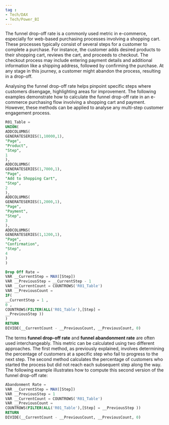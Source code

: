 ```yaml
---
tag : 
- Tech/DAX
- Tech/Power_BI
---
```


The funnel drop-off rate is a commonly used metric in e-commerce, especially for web-based purchasing processes involving a shopping cart. These processes typically consist of several steps for a customer to complete a purchase. For instance, the customer adds desired products to their shopping cart, reviews the cart, and proceeds to checkout. The checkout process may include entering payment details and additional information like a shipping address, followed by confirming the purchase. At any stage in this journey, a customer might abandon the process, resulting in a drop-off.

Analysing the funnel drop-off rate helps pinpoint specific steps where customers disengage, highlighting areas for improvement. The following examples demonstrate how to calculate the funnel drop-off rate in an e-commerce purchasing flow involving a shopping cart and payment. However, these methods can be applied to analyse any multi-step customer engagement process.

``` SQL
R01_Table =
UNION(
ADDCOLUMNS(
GENERATESERIES(1,10000,1),
"Page",
"Product",
"Step",
1
),
ADDCOLUMNS(
GENERATESERIES(1,7000,1),
"Page",
"Add to Shopping Cart",
"Step",
2
),
ADDCOLUMNS(
GENERATESERIES(1,2000,1),
"Page",
"Payment",
"Step",
3
),
ADDCOLUMNS(
GENERATESERIES(1,1200,1),
"Page",
"Confirmation",
"Step",
4
)
)
```



``` sql
Drop Off Rate =
VAR __CurrentStep = MAX([Step])
VAR __PreviousStep = __CurrentStep - 1
VAR __CurrentCount = COUNTROWS('R01_Table')
VAR __PreviousCount =
IF(
__CurrentStep = 1 ,
0 ,
COUNTROWS(FILTER(ALL('R01_Table'),[Step] =
__PreviousStep ))
)
RETURN
DIVIDE(__CurrentCount - __PreviousCount, __PreviousCount, 0)
```


The terms **funnel drop-off rate** and **funnel abandonment rate** are often used interchangeably. This metric can be calculated using two different approaches. The first method, as previously explained, involves determining the percentage of customers at a specific step who fail to progress to the next step. The second method calculates the percentage of customers who started the process but did not reach each subsequent step along the way. The following example illustrates how to compute this second version of the funnel drop-off rate:



``` sql
Abandonment Rate =
VAR __CurrentStep = MAX([Step])
VAR __PreviousStep = 1
VAR __CurrentCount = COUNTROWS('R01_Table')
VAR __PreviousCount =
COUNTROWS(FILTER(ALL('R01_Table'),[Step] = __PreviousStep ))
RETURN
DIVIDE(__CurrentCount - __PreviousCount, __PreviousCount, 0)
```